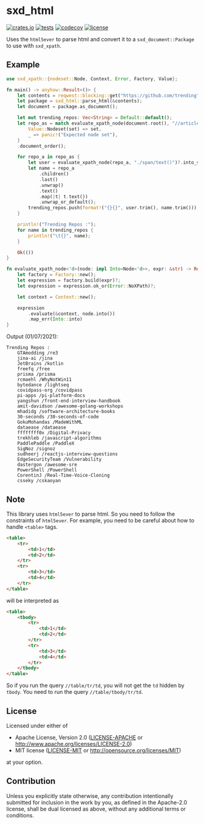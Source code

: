 # sxd_html

[![crates.io](https://img.shields.io/crates/d/sxd_html)](https://crates.io/crates/sxd_html)
[![tests](https://github.com/kitsuyui/sxd_html/actions/workflows/test.yml/badge.svg)](https://github.com/kitsuyui/sxd_html/actions/workflows/test.yml)
[![codecov](https://codecov.io/gh/kitsuyui/sxd_html/branch/main/graph/badge.svg?token=STRE17YWGQ)](https://codecov.io/gh/kitsuyui/sxd_html)
[![license](https://img.shields.io/crates/l/sxd_html)](https://github.com/kitsuyui/sxd_html#license)

Uses the `html5ever` to parse html and convert it to a `sxd_document::Package` to use with `sxd_xpath`.
## Example
```rust
use sxd_xpath::{nodeset::Node, Context, Error, Factory, Value};

fn main() -> anyhow::Result<()> {
    let contents = reqwest::blocking::get("https://github.com/trending")?.text()?;
    let package = sxd_html::parse_html(&contents);
    let document = package.as_document();

    let mut trending_repos: Vec<String> = Default::default();
    let repo_as = match evaluate_xpath_node(document.root(), "//article/h1/a")? {
        Value::Nodeset(set) => set,
        _ => panic!("Expected node set"),
    }
    .document_order();

    for repo_a in repo_as {
        let user = evaluate_xpath_node(repo_a, "./span/text()")?.into_string();
        let name = repo_a
            .children()
            .last()
            .unwrap()
            .text()
            .map(|t| t.text())
            .unwrap_or_default();
        trending_repos.push(format!("{}{}", user.trim(), name.trim()));
    }

    println!("Trending Repos :");
    for name in trending_repos {
        println!("\t{}", name);
    }

    Ok(())
}

fn evaluate_xpath_node<'d>(node: impl Into<Node<'d>>, expr: &str) -> Result<Value<'d>, Error> {
    let factory = Factory::new();
    let expression = factory.build(expr)?;
    let expression = expression.ok_or(Error::NoXPath)?;

    let context = Context::new();

    expression
        .evaluate(&context, node.into())
        .map_err(Into::into)
}
```

Output (01/07/2021):
```
Trending Repos :
	GTAmodding /re3
	jina-ai /jina
	JetBrains /kotlin
	freefq /free
	prisma /prisma
	rcmaehl /WhyNotWin11
	bytedance /lightseq
	covidpass-org /covidpass
	pi-apps /pi-platform-docs
	yangshun /front-end-interview-handbook
	amit-davidson /awesome-golang-workshops
	mhadidg /software-architecture-books
	30-seconds /30-seconds-of-code
	GokuMohandas /MadeWithML
	dataease /dataease
	ffffffff0x /Digital-Privacy
	trekhleb /javascript-algorithms
	PaddlePaddle /PaddleX
	SigNoz /signoz
	sudheerj /reactjs-interview-questions
	EdgeSecurityTeam /Vulnerability
	dastergon /awesome-sre
	PowerShell /PowerShell
	CorentinJ /Real-Time-Voice-Cloning
	csseky /cskaoyan
```

## Note

This library uses `html5ever` to parse html. So you need to follow the constraints of `html5ever`.
For example, you need to be careful about how to handle `<table>` tags.

```html
<table>
    <tr>
        <td>1</td>
        <td>2</td>
    </tr>
    <tr>
        <td>3</td>
        <td>4</td>
    </tr>
</table>
```

will be interpreted as

```html
<table>
    <tbody>
        <tr>
            <td>1</td>
            <td>2</td>
        </tr>
        <tr>
            <td>3</td>
            <td>4</td>
        </tr>
    </tbody>
</table>
```

So if you run the query `//table/tr/td`, you will not get the `td` hidden by `tbody`.
You need to run the query `//table/tbody/tr/td`.

## License

Licensed under either of

 * Apache License, Version 2.0
   ([LICENSE-APACHE](LICENSE-APACHE) or http://www.apache.org/licenses/LICENSE-2.0)
 * MIT license
   ([LICENSE-MIT](LICENSE-MIT) or http://opensource.org/licenses/MIT)

at your option.

## Contribution

Unless you explicitly state otherwise, any contribution intentionally submitted
for inclusion in the work by you, as defined in the Apache-2.0 license, shall be
dual licensed as above, without any additional terms or conditions.
